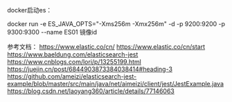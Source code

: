 docker启动es：

docker run -e ES_JAVA_OPTS="-Xms256m -Xmx256m" -d -p 9200:9200 -p 9300:9300 --name ES01 镜像id

参考文档：
https://www.elastic.co/cn/
https://www.elastic.co/cn/start
https://www.baeldung.com/elasticsearch-jest
https://www.cnblogs.com/lori/p/13255199.html
https://juejin.cn/post/6844903873384038414#heading-3
https://github.com/ameizi/elasticsearch-jest-example/blob/master/src/main/java/net/aimeizi/client/jest/JestExample.java
https://blog.csdn.net/laoyang360/article/details/77146063